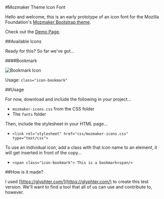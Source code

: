 #Mozmaker Theme Icon Font

Hello and welcome, this is an early prototype of an icon font for the Mozilla Foundation's [Mozmaker Bootstrap theme](https://github.com/mozilla/mozmaker).

Check out the [Demo Page](http://flukeout.github.io/mozmaker-icon-font/index.html).

##Available Icons

Ready for this? So far we've got...

####Bookmark

![Bookmark Icon](http://flukeout.github.io/mozmaker-icon-font/svgs/resource-bookmark.svg)

Usage: ``class="icon-bookmark"``

##Usage

For now, download and include the following in your project...

* ``mozmaker-icons.css`` from the CSS folder
* The ``fonts`` folder

Then, include the stylesheet in your HTML page...

*  ``<link rel="stylesheet" href="css/mozmaker-icons.css" type="text/css">``

To use an individual icon, add a class with that icon name to an element, it will get inserted in front of the copy...

* ``<span class="icon-bookmark"> This is a bookmark<span/>``

##How is it made?

I used [https://glyphter.com/](https://glyphter.com/) to create this test version. We'll want to find a tool that all of us can use and contribute to, however.
